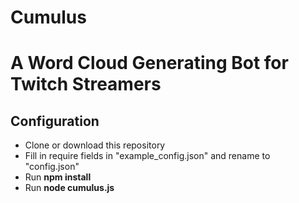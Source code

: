 # Cumulus

A Word Cloud Generating Bot for Twitch Streamers
================================================

Configuration
-------------

* Clone or download this repository
* Fill in require fields in "example_config.json" and rename to "config.json"
* Run **npm install**
* Run **node cumulus.js**

